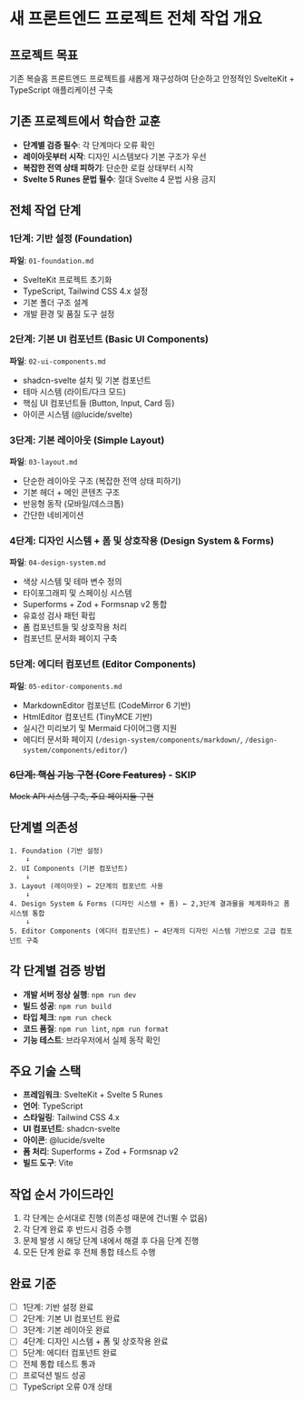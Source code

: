 # 새 프론트엔드 프로젝트 전체 작업 개요

## 프로젝트 목표
기존 복슬홈 프론트엔드 프로젝트를 새롭게 재구성하여 단순하고 안정적인 SvelteKit + TypeScript 애플리케이션 구축

## 기존 프로젝트에서 학습한 교훈
- **단계별 검증 필수**: 각 단계마다 오류 확인
- **레이아웃부터 시작**: 디자인 시스템보다 기본 구조가 우선
- **복잡한 전역 상태 피하기**: 단순한 로컬 상태부터 시작
- **Svelte 5 Runes 문법 필수**: 절대 Svelte 4 문법 사용 금지

## 전체 작업 단계

### 1단계: 기반 설정 (Foundation)
**파일**: `01-foundation.md`
- SvelteKit 프로젝트 초기화
- TypeScript, Tailwind CSS 4.x 설정
- 기본 폴더 구조 설계
- 개발 환경 및 품질 도구 설정

### 2단계: 기본 UI 컴포넌트 (Basic UI Components)
**파일**: `02-ui-components.md`
- shadcn-svelte 설치 및 기본 컴포넌트
- 테마 시스템 (라이트/다크 모드)
- 핵심 UI 컴포넌트들 (Button, Input, Card 등)
- 아이콘 시스템 (@lucide/svelte)

### 3단계: 기본 레이아웃 (Simple Layout)
**파일**: `03-layout.md`
- 단순한 레이아웃 구조 (복잡한 전역 상태 피하기)
- 기본 헤더 + 메인 콘텐츠 구조
- 반응형 동작 (모바일/데스크톱)
- 간단한 네비게이션

### 4단계: 디자인 시스템 + 폼 및 상호작용 (Design System & Forms)
**파일**: `04-design-system.md`
- 색상 시스템 및 테마 변수 정의
- 타이포그래피 및 스페이싱 시스템
- Superforms + Zod + Formsnap v2 통합
- 유효성 검사 패턴 확립
- 폼 컴포넌트들 및 상호작용 처리
- 컴포넌트 문서화 페이지 구축

### 5단계: 에디터 컴포넌트 (Editor Components)
**파일**: `05-editor-components.md`
- MarkdownEditor 컴포넌트 (CodeMirror 6 기반)
- HtmlEditor 컴포넌트 (TinyMCE 기반)
- 실시간 미리보기 및 Mermaid 다이어그램 지원
- 에디터 문서화 페이지 (`/design-system/components/markdown/`, `/design-system/components/editor/`)

### ~~6단계: 핵심 기능 구현 (Core Features)~~ - **SKIP**
~~Mock API 시스템 구축, 주요 페이지들 구현~~

## 단계별 의존성

```
1. Foundation (기반 설정)
    ↓
2. UI Components (기본 컴포넌트)
    ↓
3. Layout (레이아웃) ← 2단계의 컴포넌트 사용
    ↓
4. Design System & Forms (디자인 시스템 + 폼) ← 2,3단계 결과물을 체계화하고 폼 시스템 통합
    ↓
5. Editor Components (에디터 컴포넌트) ← 4단계의 디자인 시스템 기반으로 고급 컴포넌트 구축
```

## 각 단계별 검증 방법
- **개발 서버 정상 실행**: `npm run dev`
- **빌드 성공**: `npm run build`
- **타입 체크**: `npm run check`
- **코드 품질**: `npm run lint`, `npm run format`
- **기능 테스트**: 브라우저에서 실제 동작 확인

## 주요 기술 스택
- **프레임워크**: SvelteKit + Svelte 5 Runes
- **언어**: TypeScript
- **스타일링**: Tailwind CSS 4.x
- **UI 컴포넌트**: shadcn-svelte
- **아이콘**: @lucide/svelte
- **폼 처리**: Superforms + Zod + Formsnap v2
- **빌드 도구**: Vite

## 작업 순서 가이드라인
1. 각 단계는 순서대로 진행 (의존성 때문에 건너뛸 수 없음)
2. 각 단계 완료 후 반드시 검증 수행
3. 문제 발생 시 해당 단계 내에서 해결 후 다음 단계 진행
4. 모든 단계 완료 후 전체 통합 테스트 수행

## 완료 기준
- [ ] 1단계: 기반 설정 완료
- [ ] 2단계: 기본 UI 컴포넌트 완료
- [ ] 3단계: 기본 레이아웃 완료
- [ ] 4단계: 디자인 시스템 + 폼 및 상호작용 완료
- [ ] 5단계: 에디터 컴포넌트 완료
- [ ] 전체 통합 테스트 통과
- [ ] 프로덕션 빌드 성공
- [ ] TypeScript 오류 0개 상태